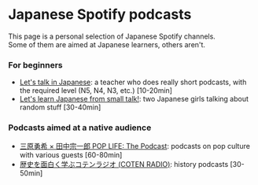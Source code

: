 # Japanese Spotify podcasts

This page is a personal selection of Japanese Spotify channels.<br>
Some of them are aimed at Japanese learners, others aren't.

### For beginners

* [Let's talk in Japanese](https://open.spotify.com/show/7rzB4zCdrSf67jd3nHm8Vy): a teacher who does really short podcasts, with the required level (N5, N4, N3, etc.) [10-20min]
* [Let's learn Japanese from small talk!](https://open.spotify.com/show/1tHH40EmOge2Ale4nlYWTq): two Japanese girls talking about random stuff [30-40min]

### Podcasts aimed at a native audience

* [三原勇希 × 田中宗一郎 POP LIFE: The Podcast](https://open.spotify.com/show/7nEkNCcSn3m6FyTVXfCQeP): podcasts on pop culture with various guests [60-80min]
* [歴史を面白く学ぶコテンラジオ (COTEN RADIO)](https://open.spotify.com/show/3qiAapMhh8UgWVfDWTSq2f): history podcasts [30-50min]
